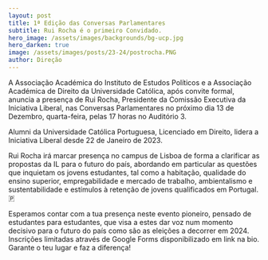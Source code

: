 ```yaml
---
layout: post
title: 1ª Edição das Conversas Parlamentares
subtitle: Rui Rocha é o primeiro Convidado. 
hero_image: /assets/images/backgrounds/bg-ucp.jpg
hero_darken: true
image: /assets/images/posts/23-24/postrocha.PNG
author: Direção
---
```


A Associação Académica do Instituto de Estudos Políticos e a Associação Académica de Direito da Universidade Católica, após convite formal, anuncia a presença de Rui Rocha, Presidente da Comissão Executiva da Iniciativa Liberal, nas Conversas Parlamentares no próximo dia 13 de Dezembro, quarta-feira, pelas 17 horas no Auditório 3. 

Alumni da Universidade Católica Portuguesa, Licenciado em Direito, lidera a Iniciativa Liberal desde 22 de Janeiro de 2023. 

Rui Rocha irá marcar presença no campus de Lisboa de forma a clarificar as propostas da IL para o futuro do país, abordando em particular as questões que inquietam os jovens estudantes, tal como a habitação, qualidade do ensino superior, empregabilidade e mercado de trabalho, ambientalismo e sustentabilidade e estímulos à retenção de jovens qualificados em Portugal. 🇵

Esperamos contar com a tua presença neste evento pioneiro, pensado de estudantes para estudantes, que visa a estes dar voz num momento decisivo para o futuro do país como são as eleições a decorrer em 2024. Inscrições limitadas através de Google Forms disponibilizado em link na bio. Garante o teu lugar e faz a diferença! 